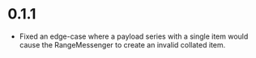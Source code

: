 # 0.1.1

- Fixed an edge-case where a payload series with a single item would cause the
  RangeMessenger to create an invalid collated item.

